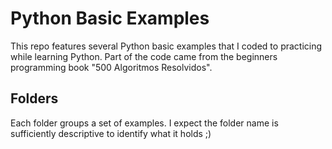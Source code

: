 # Python Basic Examples

This repo features several Python basic examples that I coded to practicing while learning Python. Part of the code came from the beginners programming book "500 Algoritmos Resolvidos". 


## Folders

Each folder groups a set of examples. I expect the folder name is sufficiently descriptive to identify what it holds ;)

